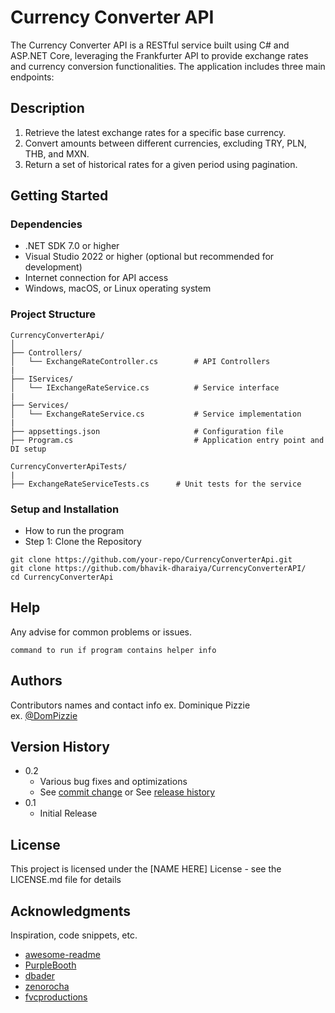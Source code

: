 # Currency Converter API
The Currency Converter API is a RESTful service built using C# and ASP.NET Core, leveraging the Frankfurter API to provide exchange rates and currency conversion functionalities. The application includes three main endpoints:

## Description
1.	Retrieve the latest exchange rates for a specific base currency.
2.	Convert amounts between different currencies, excluding TRY, PLN, THB, and MXN.
3.	Return a set of historical rates for a given period using pagination.

## Getting Started

### Dependencies
* .NET SDK 7.0 or higher
* Visual Studio 2022 or higher (optional but recommended for development)
* Internet connection for API access
* Windows, macOS, or Linux operating system

### Project Structure
```
CurrencyConverterApi/
│
├── Controllers/
│   └── ExchangeRateController.cs        # API Controllers
|
├── IServices/
│   └── IExchangeRateService.cs          # Service interface
|
├── Services/
│   └── ExchangeRateService.cs           # Service implementation
|
├── appsettings.json                     # Configuration file
├── Program.cs                           # Application entry point and DI setup

CurrencyConverterApiTests/
|
├── ExchangeRateServiceTests.cs      # Unit tests for the service
```

### Setup and Installation
* How to run the program
* Step 1: Clone the Repository
```
git clone https://github.com/your-repo/CurrencyConverterApi.git
git clone https://github.com/bhavik-dharaiya/CurrencyConverterAPI/
cd CurrencyConverterApi
```

## Help
Any advise for common problems or issues.
```
command to run if program contains helper info
```

## Authors
Contributors names and contact info
ex. Dominique Pizzie  
ex. [@DomPizzie](https://twitter.com/dompizzie)

## Version History
* 0.2
    * Various bug fixes and optimizations
    * See [commit change]() or See [release history]()
* 0.1
    * Initial Release

## License
This project is licensed under the [NAME HERE] License - see the LICENSE.md file for details

## Acknowledgments
Inspiration, code snippets, etc.
* [awesome-readme](https://github.com/matiassingers/awesome-readme)
* [PurpleBooth](https://gist.github.com/PurpleBooth/109311bb0361f32d87a2)
* [dbader](https://github.com/dbader/readme-template)
* [zenorocha](https://gist.github.com/zenorocha/4526327)
* [fvcproductions](https://gist.github.com/fvcproductions/1bfc2d4aecb01a834b46)
